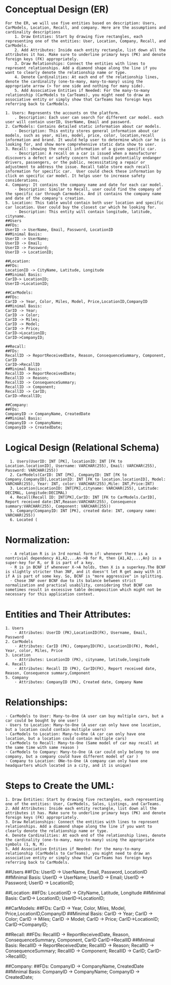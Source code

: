 # Conceptual Design (ER)
    For the ER, we will use five entities based on description: Users, CarModels, Location, Recall, and company. Here are the assumptions and cardinality descriptions
        1. Draw Entities: Start by drawing five rectangles, each representing one of the entities: User, Location, Company, Recall, and CarModels.
        2. Add Attributes: Inside each entity rectangle, list down all the attributes it has. Make sure to underline primary keys (PK) and denote foreign keys (FK) appropriately.
        3. Draw Relationships: Connect the entities with lines to represent relationships. Add a diamond shape along the line if you want to clearly denote the relationship name or type.
        4. Denote Cardinalities: At each end of the relationship lines, denote the cardinality (one-to-many, many-to-many) using the appropriate arrow (> for one side and nothing for many side).
        5. Add Associative Entities if Needed: For the many-to-many relationship (CarModels to CarTeams), you might need to draw an associative entity or simply show that CarTeams has foreign keys referring back to CarModels.

    1. Users: Represents the accounts on the platform.
        . Description: Each user can search for different car model. each user will contain userID, UserName, Email and password.
    2. CarModels: Contains detailed static information about car models.
        · Description: This entity stores general information about car models, such as year, miles, model, price, color, location,recall information and brand. It would help user to determine which car he is looking for, and show more comprehensive static data show to user.
    3. Recall: showing the recall information of a given specific car.
        · Description: A recall on a car is issued when a manufacturer discovers a defect or safety concern that could potentially endanger drivers, passengers, or the public, necessitating a repair or adjustment to address the issue. Recall table store each recall information for specific car.  User could check these information by click on specific car model. It helps user to increase safety considerations. 
    4. Company: It contains the company name and date for each car model.
        · Description: Similar to Recall, user could find the company of the specific car through Carmodels. And it contains the company name and date of the company's creation.
    5. Location: This table would contain both user location and specific car location. User could buy the closest car which he looking for.
        · Description: This entity will contain longitude, latitude,  cityname. 
    ##Users
    ##FDs:
    UserID -> UserName, Email, Password, LocationID
    ##Minimal Basis:
    UserID -> UserName;
    UserID -> Email;
    UserID -> Password;
    UserID -> LocationID;
    
    ##Location:
    ##FDs:
    LocationID -> CityName, Latitude, Longitude
    ##Minimal Basis:
    CarID-> LocationID;
    UserID->LocationID;
    
    ##CarModels:
    ##FDs:
    CarID -> Year, Color, Miles, Model, Price,LocationID,CompanyID
    ##Minimal Basis:
    CarID -> Year;
    CarID -> Color;
    CarID -> Miles;
    CarID -> Model;
    CarID -> Price;
    CarID->LocationID;
    CarID->CompanyID;
    
    ##Recall:
    ##FDs:
    RecallID -> ReportReceivedDate, Reason, ConsequenceSummary, Component, CarID
    CarID->RecallID
    ##Minimal Basis:
    RecallID -> ReportReceivedDate;
    RecallID -> Reason;
    RecallID -> ConsequenceSummary;
    RecallID -> Component;
    RecallID -> CarID;
    CarID->RecallID;
    
    ##Company:
    ##FDs:
    CompanyID -> CompanyName, CreatedDate
    ##Minimal Basis:
    CompanyID -> CompanyName;
    CompanyID -> CreatedDate;



# Logical Design (Relational Schema)
      1. Users(UserID: INT [PK], locationID: INT [FK to Location.locationID], Username: VARCHAR(255), Email: VARCHAR(255), Password: VARCHAR(255))
      2. CarModels(CarID: INT [PK], CompanyID: INT [FK to Company.CompanyID],LocationID: INT [FK to location.locationID], Model: VARCHAR(255), Year: INT, color: VARCHAR(255),Mile: INT,Price:INT)
      3. Location(LocationID: INT[PK],cityname: VARCHAR(255), Latitude: DECIMAL, Longitude:DECIMAL)
      4. Recall(Recall ID: INT[PK],CarID: INT [FK to CarModels.CarID], Report received date:INT,Reason:VARCHAR(255), Consequence summary:VARCHAR(255), Component: VARCHAR(255))
      5. Company(CompanyID: INT [PK], created date: INT, company name: VARCHAR(255))
      6. Located (

# Normalization:
      · A relation R is in 3rd normal form if: whenever there is a nontrivial dependency A1,A2,...An->B for R, then {A1,A2,...,An} is a super-key for R, or B is part of a key.
      · R is in BCNF if whenever X->A holds, then X is a superkey.The BCNF is slightly stricter than 3NF, and it doesn't let R get away with it if A is part of some key. So, BCNF is "more aggressive" in splitting.
      · Chose 3NF over BCNF due to its balance between strict normalization and practical usability, considering that BCNF can sometimes result in excessive table decomposition which might not be necessary for this application context.
 
 

# Entities and Their Attributes:
    1. Users
        · Attributes: UserID (PK),LocationID(FK), Username, Email, Password
    2. CarModels
        · Attributes: CarID (PK), CompanyID(FK), LocationID(FK), Model, Year, color, Miles, Price
    3. Location
        · Attributes: LocationID (PK), cityname, latitude,longitude
    4. Recall
        · Attributes: Recall ID (PK), CarID(FK), Report received date, Reason, Consequence summary,Component
    5. Company
        · Attributes: CompanyID (PK), Created date, Company Name

# Relationships:
    · CarModels to User: Many-to-One (A user can buy multiple cars, but a car could be bought by one user)
    · Users to Location: Many-to-One (A user can only have one location, but a location could contain multiple users)
    · CarModels to Location: Many-to-One (A car can only have one location, but a location could contain multiple cars)
    · CarModels to Recall: Many-to-One (Same model of car may recall at the same time with same reason )
    · CarModels to Company: Many-to-One (A car could only belong to one company, but a company could have different model of car )
    · Company to Location: ONe-to-One (A company can only have one headquarters which located in a city, and it is unique) 
    

# Steps to Create the UML:
    1. Draw Entities: Start by drawing five rectangles, each representing one of the entities: User, CarModels, Sales, Listings, and CarTeams.
    2. Add Attributes: Inside each entity rectangle, list down all the attributes it has. Make sure to underline primary keys (PK) and denote foreign keys (FK) appropriately.
    3. Draw Relationships: Connect the entities with lines to represent relationships. Add a diamond shape along the line if you want to clearly denote the relationship name or type.
    4. Denote Cardinalities: At each end of the relationship lines, denote the cardinality (one-to-many, many-to-many) using the appropriate symbols (1, N, M).
    5. Add Associative Entities if Needed: For the many-to-many relationship (CarModels to CarTeams), you might need to draw an associative entity or simply show that CarTeams has foreign keys referring back to CarModels.
##Users
##FDs:
UserID -> UserName, Email, Password, LocationID
##Minimal Basis:
UserID -> UserName;
UserID -> Email;
UserID -> Password;
UserID -> LocationID;

##Location:
##FDs:
LocationID -> CityName, Latitude, Longitude
##Minimal Basis:
CarID-> LocationID;
UserID->LocationID;

##CarModels:
##FDs:
CarID -> Year, Color, Miles, Model, Price,LocationID,CompanyID
##Minimal Basis:
CarID -> Year;
CarID -> Color;
CarID -> Miles;
CarID -> Model;
CarID -> Price;
CarID->LocationID;
CarID->CompanyID;

##Recall:
##FDs:
RecallID -> ReportReceivedDate, Reason, ConsequenceSummary, Component, CarID
CarID->RecallID
##Minimal Basis:
RecallID -> ReportReceivedDate;
RecallID -> Reason;
RecallID -> ConsequenceSummary;
RecallID -> Component;
RecallID -> CarID;
CarID->RecallID;

##Company:
##FDs:
CompanyID -> CompanyName, CreatedDate
##Minimal Basis:
CompanyID -> CompanyName;
CompanyID -> CreatedDate;

 
